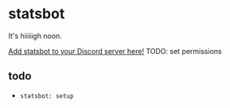 # statsbot

It's hiiiiigh noon.

[Add statsbot to your Discord server here!](https://discordapp.com/oauth2/authorize?client_id=200377900413747201&scope=bot&permissions=0) TODO: set permissions

## todo

- `statsbot: setup`
